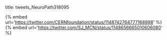 title: tweets_NeuroPath318095

{% embed url='https://twitter.com/CERNfoundation/status/1148742764777168898' %}
{% embed url='https://twitter.com/SJ_MCN/status/1148656665010606080' %}
